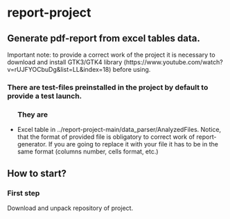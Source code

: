 # report-project
<h2>Generate pdf-report from excel tables data.</h2>
<p>Important note: to provide a correct work of the project it is necessary to download and install GTK3/GTK4 library (https://www.youtube.com/watch?v=rUJFYOCbuDg&list=LL&index=18) before using.</p>
<h3>There are test-files preinstalled in the project by default to provide a test launch.</h3>
<ul> <h3>They are</h3>
  <li>Excel table in ../report-project-main/data_parser/AnalyzedFiles. Notice, that the format of provided file is obligatory to correct work of report-generator. If you are going to replace it with your file it has to be in the same format (columns number, cells format, etc.)</li>
</ul>

<h2>How to start?</h2>
<h3>First step</h3>
<p>Download and unpack repository of project.</p>
